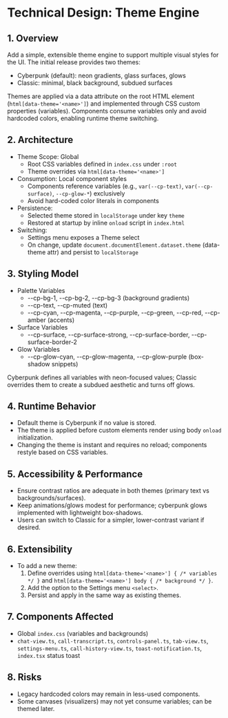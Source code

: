 # Technical Design: Theme Engine

## 1. Overview
Add a simple, extensible theme engine to support multiple visual styles for the UI. The initial release provides two themes:
- Cyberpunk (default): neon gradients, glass surfaces, glows
- Classic: minimal, black background, subdued surfaces

Themes are applied via a data attribute on the root HTML element (`html[data-theme='<name>']`) and implemented through CSS custom properties (variables). Components consume variables only and avoid hardcoded colors, enabling runtime theme switching.

## 2. Architecture
- Theme Scope: Global
  - Root CSS variables defined in `index.css` under `:root`
  - Theme overrides via `html[data-theme='<name>']`
- Consumption: Local component styles
  - Components reference variables (e.g., `var(--cp-text)`, `var(--cp-surface)`, `--cp-glow-*`) exclusively
  - Avoid hard-coded color literals in components
- Persistence:
  - Selected theme stored in `localStorage` under key `theme`
  - Restored at startup by inline `onload` script in `index.html`
- Switching:
  - Settings menu exposes a Theme select
  - On change, update `document.documentElement.dataset.theme` (data-theme attr) and persist to `localStorage`

## 3. Styling Model
- Palette Variables
  - --cp-bg-1, --cp-bg-2, --cp-bg-3 (background gradients)
  - --cp-text, --cp-muted (text)
  - --cp-cyan, --cp-magenta, --cp-purple, --cp-green, --cp-red, --cp-amber (accents)
- Surface Variables
  - --cp-surface, --cp-surface-strong, --cp-surface-border, --cp-surface-border-2
- Glow Variables
  - --cp-glow-cyan, --cp-glow-magenta, --cp-glow-purple (box-shadow snippets)

Cyberpunk defines all variables with neon-focused values; Classic overrides them to create a subdued aesthetic and turns off glows.

## 4. Runtime Behavior
- Default theme is Cyberpunk if no value is stored.
- The theme is applied before custom elements render using body `onload` initialization.
- Changing the theme is instant and requires no reload; components restyle based on CSS variables.

## 5. Accessibility & Performance
- Ensure contrast ratios are adequate in both themes (primary text vs backgrounds/surfaces).
- Keep animations/glows modest for performance; cyberpunk glows implemented with lightweight box-shadows.
- Users can switch to Classic for a simpler, lower-contrast variant if desired.

## 6. Extensibility
- To add a new theme:
  1. Define overrides using `html[data-theme='<name>'] { /* variables */ }` and `html[data-theme='<name>'] body { /* background */ }`.
  2. Add the option to the Settings menu `<select>`.
  3. Persist and apply in the same way as existing themes.

## 7. Components Affected
- Global `index.css` (variables and backgrounds)
- `chat-view.ts`, `call-transcript.ts`, `controls-panel.ts`, `tab-view.ts`, `settings-menu.ts`, `call-history-view.ts`, `toast-notification.ts`, `index.tsx` status toast

## 8. Risks
- Legacy hardcoded colors may remain in less-used components.
- Some canvases (visualizers) may not yet consume variables; can be themed later.

